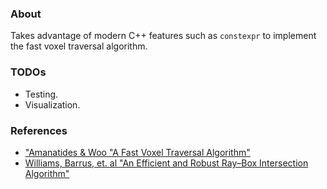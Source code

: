 ### About
Takes advantage of modern C++ features such as ```constexpr``` to implement the fast voxel traversal algorithm.

### TODOs
- Testing.
- Visualization.


### References
- ["Amanatides & Woo "A Fast Voxel Traversal Algorithm"](http://citeseerx.ist.psu.edu/viewdoc/download?doi=10.1.1.42.3443&rep=rep1&type=pdf)
- [Williams, Barrus, et. al "An Efficient and Robust Ray–Box Intersection Algorithm"](http://www.cs.utah.edu/~awilliam/box/box.pdf)

